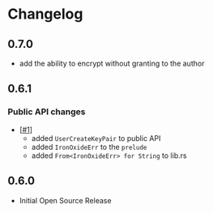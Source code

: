 # Changelog

## 0.7.0

- add the ability to encrypt without granting to the author

## 0.6.1

### Public API changes

- [[#1](#1)]
  - added `UserCreateKeyPair` to public API
  - added `IronOxideErr` to the `prelude`
  - added `From<IronOxideErr> for String` to lib.rs

## 0.6.0

- Initial Open Source Release
